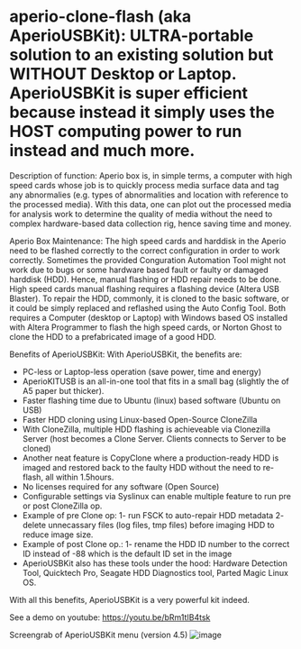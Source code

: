 # aperio-clone-flash (aka AperioUSBKit): ULTRA-portable solution to an existing solution but WITHOUT Desktop or Laptop. AperioUSBKit is super efficient because instead it simply uses the HOST computing power to run instead and much more.

Description of function: Aperio box is, in simple terms, a computer with high speed cards whose job is to quickly process media surface data and tag any abnormalies (e.g. types of abnormalities and location with reference to the processed media). With this data, one can plot out the processed media for analysis work to determine the quality of media without the need to complex hardware-based data collection rig, hence saving time and money.

Aperio Box Maintenance: The high speed cards and harddisk in the Aperio need to be flashed correctly to the correct configuration in order to work correctly. Sometimes the provided Conguration Automation Tool might not work due to bugs or some hardware based fault or faulty or damaged harddisk (HDD). Hence, manual flashing or HDD repair needs to be done. High speed cards manual flashing requires a flashing device (Altera USB Blaster). To repair the HDD, commonly, it is cloned to the basic software, or it could be simply replaced and reflashed using the Auto Config Tool. Both requires a Computer (desktop or Laptop) with Windows based OS installed with Altera Programmer to flash the high speed cards, or Norton Ghost to clone the HDD to a prefabricated image of a good HDD.

Benefits of AperioUSBKit: With AperioUSBKit, the benefits are:
* PC-less or Laptop-less operation (save power, time and energy)
* AperioKITUSB is an all-in-one tool that fits in a small bag (slightly the of A5 paper but thicker).
* Faster flashing time due to Ubuntu (linux) based software (Ubuntu on USB)
* Faster HDD cloning using Linux-based Open-Source CloneZilla
* With CloneZilla, multiple HDD flashing is achieveable via Clonezilla Server (host becomes a Clone Server. Clients connects to Server to be cloned)
* Another neat feature is CopyClone where a production-ready HDD is imaged and restored back to the faulty HDD without the need to re-flash, all within 1.5hours.
* No licenses required for any software (Open Source)
* Configurable settings via Syslinux can enable multiple feature to run pre or post CloneZilla op.
* Example of pre Clone op: 1- run FSCK to auto-repair HDD metadata 2- delete unnecassary files (log files, tmp files) before imaging HDD to reduce image size.
* Example of post Clone op.: 1- rename the HDD ID number to the correct ID instead of -88 which is the default ID set in the image
* AperioUSBKit also has these tools under the hood: Hardware Detection Tool, Quicktech Pro, Seagate HDD Diagnostics tool, Parted Magic Linux OS.

With all this benefits, AperioUSBKit is a very powerful kit indeed.

See a demo on youtube: https://youtu.be/bRm1tIB4tsk

Screengrab of AperioUSBKit menu (version 4.5)
![image](https://user-images.githubusercontent.com/18409384/233894201-2bd30032-dbc8-45ef-ad63-c5f2767b1eef.png)

